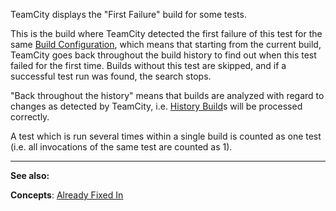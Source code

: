 [//]: # (title: First Failure)
[//]: # (auxiliary-id: First Failure)
TeamCity displays the "First Failure" build for some tests.

This is the build where TeamCity detected the first failure of this test for the same [Build Configuration](build-configuration.md), which means that starting from the current build, TeamCity goes back throughout the build history to find out when this test failed for the first time. Builds without this test are skipped, and if a successful test run was found, the search stops.

"Back throughout the history" means that builds are analyzed with regard to changes as detected by TeamCity, i.e. [History Build](history-build.md)s will be processed correctly.

A test which is run several times within a single build is counted as one test (i.e. all invocations of the same test are counted as 1). 





__  __

__See also:__



__Concepts__: [Already Fixed In](already-fixed-in.md)
